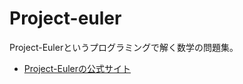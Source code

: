 # Project-euler
Project-Eulerというプログラミングで解く数学の問題集。
- [Project-Eulerの公式サイト](https://projecteuler.net/about)
